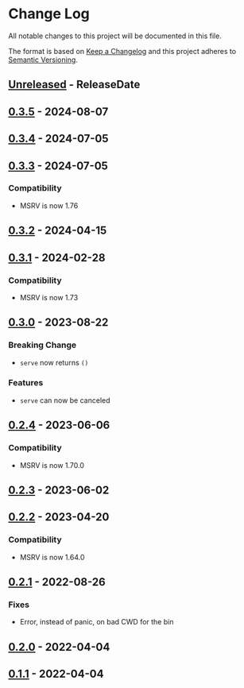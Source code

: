 # Change Log
All notable changes to this project will be documented in this file.

The format is based on [Keep a Changelog](http://keepachangelog.com/)
and this project adheres to [Semantic Versioning](http://semver.org/).

<!-- next-header -->
## [Unreleased] - ReleaseDate

## [0.3.5] - 2024-08-07

## [0.3.4] - 2024-07-05

## [0.3.3] - 2024-07-05

### Compatibility

- MSRV is now 1.76

## [0.3.2] - 2024-04-15

## [0.3.1] - 2024-02-28

### Compatibility

- MSRV is now 1.73

## [0.3.0] - 2023-08-22

### Breaking Change

- `serve` now returns `()`

### Features

- `serve` can now be canceled

## [0.2.4] - 2023-06-06

### Compatibility

- MSRV is now 1.70.0

## [0.2.3] - 2023-06-02

## [0.2.2] - 2023-04-20

### Compatibility

- MSRV is now 1.64.0

## [0.2.1] - 2022-08-26

### Fixes

- Error, instead of panic, on bad CWD for the bin

## [0.2.0] - 2022-04-04

## [0.1.1] - 2022-04-04

<!-- next-url -->
[Unreleased]: https://github.com/cobalt-org/cobalt.rs/compare/file-serve-v0.3.5...HEAD
[0.3.5]: https://github.com/cobalt-org/cobalt.rs/compare/file-serve-v0.3.4...file-serve-v0.3.5
[0.3.4]: https://github.com/cobalt-org/cobalt.rs/compare/file-serve-v0.3.3...file-serve-v0.3.4
[0.3.3]: https://github.com/cobalt-org/cobalt.rs/compare/file-serve-v0.3.2...file-serve-v0.3.3
[0.3.2]: https://github.com/cobalt-org/cobalt.rs/compare/file-serve-v0.3.1...file-serve-v0.3.2
[0.3.1]: https://github.com/cobalt-org/cobalt.rs/compare/file-serve-v0.3.0...file-serve-v0.3.1
[0.3.0]: https://github.com/cobalt-org/cobalt.rs/compare/file-serve-v0.2.4...file-serve-v0.3.0
[0.2.4]: https://github.com/cobalt-org/cobalt.rs/compare/file-serve-v0.2.3...file-serve-v0.2.4
[0.2.3]: https://github.com/cobalt-org/cobalt.rs/compare/file-serve-v0.2.2...file-serve-v0.2.3
[0.2.2]: https://github.com/cobalt-org/cobalt.rs/compare/file-serve-v0.2.1...file-serve-v0.2.2
[0.2.1]: https://github.com/cobalt-org/cobalt.rs/compare/file-serve-v0.2.0...file-serve-v0.2.1
[0.2.0]: https://github.com/cobalt-org/cobalt.rs/compare/file-serve-v0.1.1...file-serve-v0.2.0
[0.1.1]: https://github.com/cobalt-org/cobalt.rs/compare/2030b59e4632a0a618821274205a54741dffea52...file-serve-v0.1.1
